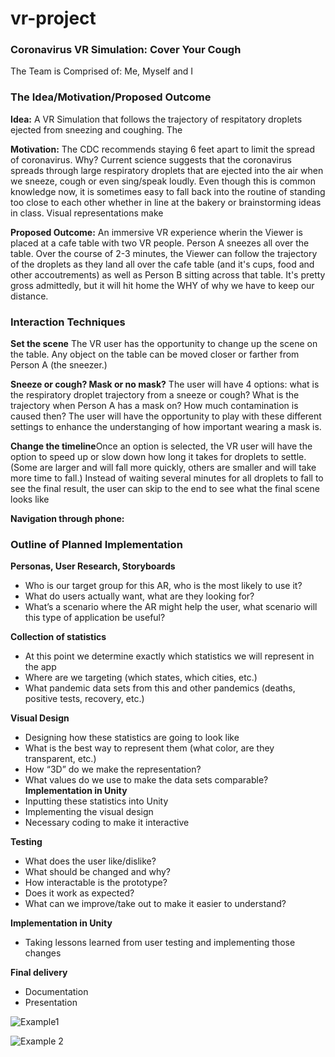 # vr-project

### Coronavirus VR Simulation: Cover Your Cough
The Team is Comprised of:
Me, Myself and I
### The Idea/Motivation/Proposed Outcome
**Idea:** A VR Simulation that follows the trajectory of respitatory droplets ejected from sneezing and coughing. The 

**Motivation:** The CDC recommends staying 6 feet apart to limit the spread of coronavirus. Why? Current science suggests that the coronavirus spreads through large respiratory droplets that are ejected into the air when we sneeze, cough or even sing/speak loudly. Even though this is common knowledge now, it is sometimes easy to fall back into the routine of standing too close to each other whether in line at the bakery or brainstorming ideas in class. Visual representations make 

**Proposed Outcome:** An immersive VR experience wherin the Viewer is placed at a cafe table with two VR people. Person A sneezes all over the table. Over the course of 2-3 minutes, the Viewer can follow the trajectory of the droplets as they land all over the cafe table (and it's cups, food and other accoutrements) as well as Person B sitting across that table. It's pretty gross admittedly, but it will hit home the WHY of why we have to keep our distance. 


### Interaction Techniques
**Set the scene** The VR user has the opportunity to change up the scene on the table. Any object on the table can be moved closer or farther from Person A (the sneezer.)

**Sneeze or cough? Mask or no mask?** The user will have 4 options: what is the respiratory droplet trajectory from a sneeze or cough? What is the trajectory when Person A has a mask on? How much contamination is caused then? The user will have the opportunity to play with these different settings to enhance the understanging of how important wearing a mask is.

**Change the timeline**Once an option is selected, the VR user will have the option to speed up or slow down how long it takes for droplets to settle. (Some are larger and will fall more quickly, others are smaller and will take more time to fall.) Instead of waiting several minutes for all droplets to fall to see the final result, the user can skip to the end to see what the final scene looks like 

**Navigation through phone:** 

### Outline of Planned Implementation
**Personas, User Research, Storyboards**
*  Who is our target group for this AR, who is the most likely to use it?
*  What do users actually want, what are they looking for? 
* What’s a scenario where the AR might help the user, what scenario will this type of application be useful?

**Collection of statistics**
* At this point we determine exactly which statistics we will represent in the app
* Where are we targeting (which states, which cities, etc.)
* What pandemic data sets from this and other pandemics (deaths, positive tests, recovery, etc.)

**Visual Design**
* Designing how these statistics are going to look like
* What is the best way to represent them (what color, are they transparent, etc.)
* How “3D” do we make the representation?
* What values do we use to make the data sets comparable?
**Implementation in Unity**
* Inputting these statistics into Unity
* Implementing the visual design
* Necessary coding to make it interactive

**Testing**
* What does the user like/dislike?
* What should be changed and why?
* How interactable is the prototype?
* Does it work as expected?
* What can we improve/take out to make it easier to understand?

**Implementation in Unity**
* Taking lessons learned from user testing and implementing those changes

**Final delivery**
* Documentation
* Presentation

![Example1](https://www.meetingsnet.com/sites/meetingsnet.com/files/styles/article_featured_retina/public/augmentedreality.jpeg?itok=b5my43ZQ)

![Example 2](http://jolamux.com/master/img/ar/dataViz/img-AR-data-final-11.jpg)
